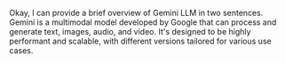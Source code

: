 Okay, I can provide a brief overview of Gemini LLM in two sentences. Gemini is a multimodal model developed by Google that can process and generate text, images, audio, and video. It's designed to be highly performant and scalable, with different versions tailored for various use cases.
